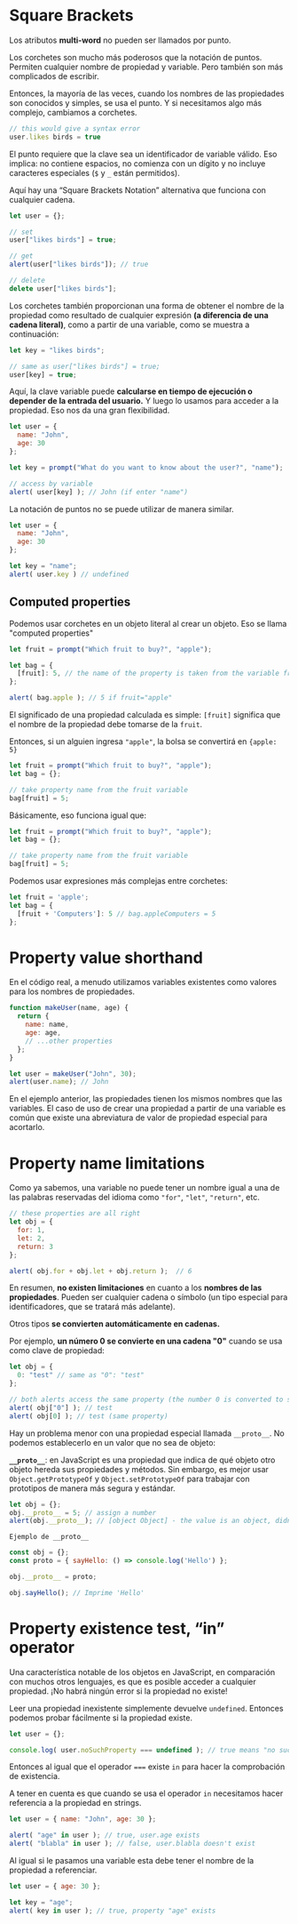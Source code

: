 # Square Brackets
Los atributos **multi-word** no pueden ser llamados por punto.

Los corchetes son mucho más poderosos que la notación de puntos. Permiten cualquier nombre de propiedad y variable. Pero también son más complicados de escribir.  
  
Entonces, la mayoría de las veces, cuando los nombres de las propiedades son conocidos y simples, se usa el punto. Y si necesitamos algo más complejo, cambiamos a corchetes.

```javascript
// this would give a syntax error
user.likes birds = true
```

El punto requiere que la clave sea un identificador de variable válido. Eso implica: no contiene espacios, no comienza con un dígito y no incluye caracteres especiales (`$` y `_` están permitidos).

Aquí hay una “Square Brackets Notation” alternativa que funciona con cualquier cadena.

```javascript
let user = {};

// set
user["likes birds"] = true;

// get
alert(user["likes birds"]); // true

// delete
delete user["likes birds"];
```

Los corchetes también proporcionan una forma de obtener el nombre de la propiedad como resultado de cualquier expresión **(a diferencia de una cadena literal)**, como a partir de una variable, como se muestra a continuación:

```javascript
let key = "likes birds";

// same as user["likes birds"] = true;
user[key] = true;
```

Aquí, la clave variable puede **calcularse en tiempo de ejecución o depender de la entrada del usuario.** Y luego lo usamos para acceder a la propiedad. Eso nos da una gran flexibilidad.

```javascript
let user = {
  name: "John",
  age: 30
};

let key = prompt("What do you want to know about the user?", "name");

// access by variable
alert( user[key] ); // John (if enter "name")
```

La notación de puntos no se puede utilizar de manera similar.

```javascript
let user = {
  name: "John",
  age: 30
};

let key = "name";
alert( user.key ) // undefined
```



## Computed properties
Podemos usar corchetes en un objeto literal al crear un objeto. Eso se llama "computed properties"

```javascript
let fruit = prompt("Which fruit to buy?", "apple");

let bag = {
  [fruit]: 5, // the name of the property is taken from the variable fruit
};

alert( bag.apple ); // 5 if fruit="apple"
```

El significado de una propiedad calculada es simple: `[fruit]` significa que el nombre de la propiedad debe tomarse de la `fruit`.

Entonces, si un alguien ingresa `"apple"`, la bolsa se convertirá en `{apple: 5}`

```javascript
let fruit = prompt("Which fruit to buy?", "apple");
let bag = {};

// take property name from the fruit variable
bag[fruit] = 5;
```

Básicamente, eso funciona igual que:

```javascript
let fruit = prompt("Which fruit to buy?", "apple");
let bag = {};

// take property name from the fruit variable
bag[fruit] = 5;
```

Podemos usar expresiones más complejas entre corchetes:

```javascript
let fruit = 'apple';
let bag = {
  [fruit + 'Computers']: 5 // bag.appleComputers = 5
};
```

# Property value shorthand
En el código real, a menudo utilizamos variables existentes como valores para los nombres de propiedades.

```javascript
function makeUser(name, age) {
  return {
    name: name,
    age: age,
    // ...other properties
  };
}

let user = makeUser("John", 30);
alert(user.name); // John
```

En el ejemplo anterior, las propiedades tienen los mismos nombres que las variables. El caso de uso de crear una propiedad a partir de una variable es común que existe una abreviatura de valor de propiedad especial para acortarlo.

# Property name limitations
Como ya sabemos, una variable no puede tener un nombre igual a una de las palabras reservadas del idioma como `"for"`, `"let"`, `"return"`, etc.
```javascript
// these properties are all right
let obj = {
  for: 1,
  let: 2,
  return: 3
};

alert( obj.for + obj.let + obj.return );  // 6
```

En resumen, **no existen limitaciones** en cuanto a los **nombres de las propiedades**. Pueden ser cualquier cadena o símbolo (un tipo especial para identificadores, que se tratará más adelante).  
  
Otros tipos **se convierten automáticamente en cadenas.**  
  
Por ejemplo, **un número 0 se convierte en una cadena "0"** cuando se usa como clave de propiedad:

```javascript
let obj = {
  0: "test" // same as "0": "test"
};

// both alerts access the same property (the number 0 is converted to string "0")
alert( obj["0"] ); // test
alert( obj[0] ); // test (same property)
```

Hay un problema menor con una propiedad especial llamada `__proto__`. No podemos establecerlo en un valor que no sea de objeto:

**`__proto__`**:  en JavaScript es una propiedad que indica de qué objeto otro objeto hereda sus propiedades y métodos. Sin embargo, es mejor usar `Object.getPrototypeOf` y `Object.setPrototypeOf` para trabajar con prototipos de manera más segura y estándar.

```javascript
let obj = {};
obj.__proto__ = 5; // assign a number
alert(obj.__proto__); // [object Object] - the value is an object, didn't work as intended
```

`Ejemplo de __proto__`
```js
const obj = {};
const proto = { sayHello: () => console.log('Hello') };

obj.__proto__ = proto;

obj.sayHello(); // Imprime 'Hello'
```


# Property existence test, “in” operator
Una característica notable de los objetos en JavaScript, en comparación con muchos otros lenguajes, es que es posible acceder a cualquier propiedad. ¡No habrá ningún error si la propiedad no existe!

Leer una propiedad inexistente simplemente devuelve `undefined`. Entonces podemos probar fácilmente si la propiedad existe.

```javascript
let user = {};

console.log( user.noSuchProperty === undefined ); // true means "no such property"
```

Entonces al igual que el operador `===` existe  `in` para hacer la comprobación de existencia.

A tener en cuenta es que cuando se usa el operador `in` necesitamos hacer referencia a la propiedad en strings.

```javascript
let user = { name: "John", age: 30 };

alert( "age" in user ); // true, user.age exists
alert( "blabla" in user ); // false, user.blabla doesn't exist
```

Al igual si le pasamos una variable esta debe tener el nombre de la propiedad a referenciar.

```javascript
let user = { age: 30 };

let key = "age";
alert( key in user ); // true, property "age" exists
```
